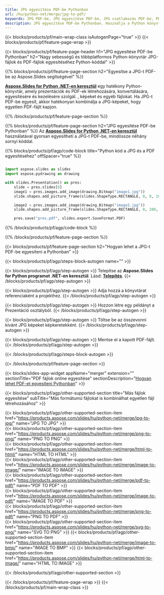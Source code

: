 ```yaml
---
title: JPG egyesítése PDF-be Pythonban
url: /hu/python-net/merge/jpg-to-pdf/
keywords: JPG PDF-be, JPG egyesítése PDF-be, JPG csatlakozás PDF-be, PDF, JPG, Python API, Python Library
description: JPG egyesítése PDF-be Pythonban. Használja a Python könyvtár API-t a JPG és a PDF kombinálásához
---
```


{{< blocks/products/pf/main-wrap-class isAutogenPage="true" >}}
{{< blocks/products/pf/feature-page-wrap >}}

{{< blocks/products/pf/feature-page-header h1="JPG egyesítése PDF-be Pythonban" h2="Nagy sebességű és többplatformos Python-könyvtár JPG-fájlok és PDF-fájlok egyesítéséhez Python-kóddal" >}}

{{% blocks/products/pf/feature-page-section h2="Egyesítse a JPG-t PDF-be az Aspose.Slides segítségével" %}}

[**Aspose.Slides for Python .NET-en keresztül**](https://products.aspose.com/slides/hu/python-net/) egy hatékony Python-könyvtár, amely prezentációk és PDF-ek létrehozására, konvertálására, egyesítésére és kezelésére szolgál. , képeket és egyéb fájlokat. Ha JPG-t PDF-be egyesít, akkor hatékonyan kombinálja a JPG-képeket, hogy egyetlen PDF-fájlt kapjon.

{{% /blocks/products/pf/feature-page-section %}}




{{% blocks/products/pf/feature-page-section  h2="JPG egyesítése PDF-be Pythonban" %}}
Az [**Aspose.Slides for Python .NET-en keresztül**](https://products.aspose.com/slides/hu/python-net/) használatával gyorsan egyesítheti a JPG-t PDF-be, mindössze néhány sornyi kóddal.

{{% blocks/products/pf/agp/code-block title="Python kód a JPG és a PDF egyesítéséhez" offSpacer="true" %}}
```python

import aspose.slides as slides
import aspose.pydrawing as drawing

with slides.Presentation() as pres:
    slide = pres.slides[0]
    image1 = pres.images.add_image(drawing.Bitmap("image1.jpg"))
	slide.shapes.add_picture_frame(slides.ShapeType.RECTANGLE, 0, 0, 100, 100, image1)

    image2 = pres.images.add_image(drawing.Bitmap("image2.jpg"))
	slide.shapes.add_picture_frame(slides.ShapeType.RECTANGLE, 0, 200, 100, 100, image2)

    pres.save("pres.pdf", slides.export.SaveFormat.PDF)
```
{{% /blocks/products/pf/agp/code-block %}}

{{% /blocks/products/pf/feature-page-section %}}




{{< blocks/products/pf/feature-page-section  h2="Hogyan lehet a JPG-t PDF-be egyesíteni a Pythonban" >}}


{{< blocks/products/pf/agp/steps-block-autogen name="" >}}


{{< blocks/products/pf/agp/step-autogen >}}
Telepítse az **Aspose.Slides for Python programot .NET-en keresztül**. Lásd: [**Telepítés**](https://docs.aspose.com/slides/python-net/installation/).
{{< /blocks/products/pf/agp/step-autogen >}}

{{< blocks/products/pf/agp/step-autogen >}}
Adja hozzá a könyvtárat referenciaként a projekthez.
{{< /blocks/products/pf/agp/step-autogen >}}

{{< blocks/products/pf/agp/step-autogen >}}
Hozzon létre egy példányt a Prezentáció osztályból.
{{< /blocks/products/pf/agp/step-autogen >}}

{{< blocks/products/pf/agp/step-autogen >}}
Töltse be az összevonni kívánt JPG képeket képkeretekként.
{{< /blocks/products/pf/agp/step-autogen >}}

{{< blocks/products/pf/agp/step-autogen >}}
Mentse el a kapott PDF-fájlt.
{{< /blocks/products/pf/agp/step-autogen >}}


{{< /blocks/products/pf/agp/steps-block-autogen >}}


{{< /blocks/products/pf/feature-page-section >}}




{{< blocks/slides-app-widget  appName="merger" extension="" sectionTitle="PDF fájlok online egyesítése" sectionDescription="[Hogyan lehet PDF-et egyesíteni Pythonban](https://products.aspose.com/slides/hu/python-net/merge/pdf/)" >}}

{{< blocks/products/pf/agp/other-supported-section title="Más fájlok egyesítése" subTitle="Más formátumú fájlokat is kombinálhat egyetlen fájl létrehozásához" >}}

{{< blocks/products/pf/agp/other-supported-section-item href="https://products.aspose.com/slides/hu/python-net/merge/jpg-to-jpg/" name="JPG TO JPG" >}}  
{{< blocks/products/pf/agp/other-supported-section-item href="https://products.aspose.com/slides/hu/python-net/merge/png-to-png/" name="PNG TO PNG" >}}  
{{< blocks/products/pf/agp/other-supported-section-item href="https://products.aspose.com/slides/hu/python-net/merge/html-to-html/" name="HTML TO HTML" >}}  
{{< blocks/products/pf/agp/other-supported-section-item href="https://products.aspose.com/slides/hu/python-net/merge/image-to-image/" name="IMAGE TO IMAGE" >}}  
{{< blocks/products/pf/agp/other-supported-section-item href="https://products.aspose.com/slides/hu/python-net/merge/pdf-to-pdf/" name="PDF TO PDF" >}}  
{{< blocks/products/pf/agp/other-supported-section-item href="https://products.aspose.com/slides/hu/python-net/merge/image-to-pdf/" name="IMAGE TO PDF" >}}  
{{< blocks/products/pf/agp/other-supported-section-item href="https://products.aspose.com/slides/hu/python-net/merge/png-to-pdf/" name="PNG TO PDF" >}}  
{{< blocks/products/pf/agp/other-supported-section-item href="https://products.aspose.com/slides/hu/python-net/merge/svg-to-png/" name="SVG TO PNG" >}} 
{{< blocks/products/pf/agp/other-supported-section-item href="https://products.aspose.com/slides/hu/python-net/merge/image-to-bmp/" name="IMAGE TO BMP" >}} 
{{< blocks/products/pf/agp/other-supported-section-item href="https://products.aspose.com/slides/hu/python-net/merge/html-to-image/" name="HTML TO IMAGE" >}}  
  


{{< /blocks/products/pf/agp/other-supported-section >}}

{{< /blocks/products/pf/feature-page-wrap >}}
{{< /blocks/products/pf/main-wrap-class >}}